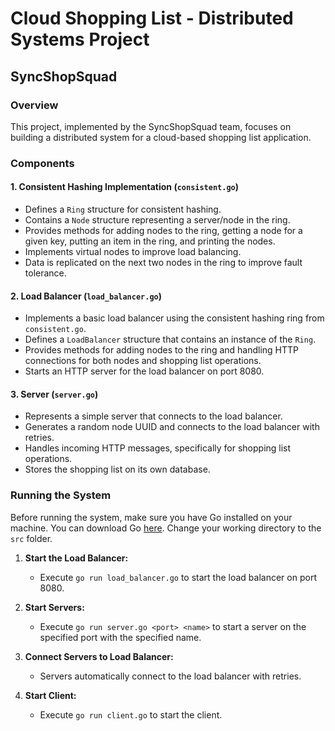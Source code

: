 # Cloud Shopping List - Distributed Systems Project

## SyncShopSquad

### Overview

This project, implemented by the SyncShopSquad team, focuses on building a distributed system for a cloud-based shopping list application. 

### Components

#### 1. Consistent Hashing Implementation (`consistent.go`)

- Defines a `Ring` structure for consistent hashing.
- Contains a `Node` structure representing a server/node in the ring.
- Provides methods for adding nodes to the ring, getting a node for a given key, putting an item in the ring, and printing the nodes.
- Implements virtual nodes to improve load balancing.
- Data is replicated on the next two nodes in the ring to improve fault tolerance.

#### 2. Load Balancer (`load_balancer.go`)

- Implements a basic load balancer using the consistent hashing ring from `consistent.go`.
- Defines a `LoadBalancer` structure that contains an instance of the `Ring`.
- Provides methods for adding nodes to the ring and handling HTTP connections for both nodes and shopping list operations.
- Starts an HTTP server for the load balancer on port 8080.

#### 3. Server (`server.go`)

- Represents a simple server that connects to the load balancer.
- Generates a random node UUID and connects to the load balancer with retries.
- Handles incoming HTTP messages, specifically for shopping list operations.
- Stores the shopping list on its own database.

### Running the System

Before running the system, make sure you have Go installed on your machine. You can download Go [here](https://golang.org/dl/).
Change your working directory to the `src` folder.

1. **Start the Load Balancer:**
    - Execute `go run load_balancer.go` to start the load balancer on port 8080.

2. **Start Servers:**
    - Execute `go run server.go <port> <name>` to start a server on the specified port with the specified name.

3. **Connect Servers to Load Balancer:**
    - Servers automatically connect to the load balancer with retries.
4. **Start Client:**
    - Execute `go run client.go` to start the client.

